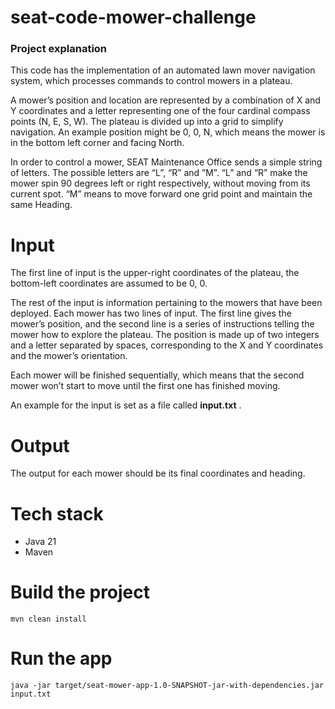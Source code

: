 # seat-code-mower-challenge

### Project explanation

This code has the implementation of an automated lawn mover navigation system, which processes commands to control mowers in a plateau.

A mower’s position and location are represented by a combination of X and Y coordinates
and a letter representing one of the four cardinal compass points (N, E, S, W). The plateau
is divided up into a grid to simplify navigation. An example position might be 0, 0, N, which
means the mower is in the bottom left corner and facing North.

In order to control a mower, SEAT Maintenance Office sends a simple string of letters. The
possible letters are “L”, “R” and ”M”. “L” and “R” make the mower spin 90 degrees left or
right respectively, without moving from its current spot. “M” means to move forward one
grid point and maintain the same Heading.

# Input 

The first line of input is the upper-right coordinates of the plateau, the bottom-left
coordinates are assumed to be 0, 0.

The rest of the input is information pertaining to the mowers that have been deployed.
Each mower has two lines of input. The first line gives the mower’s position, and the
second line is a series of instructions telling the mower how to explore the plateau. The
position is made up of two integers and a letter separated by spaces, corresponding to the
X and Y coordinates and the mower’s orientation.

Each mower will be finished sequentially, which means that the second mower won’t start
to move until the first one has finished moving.

An example for the input is set as a file called **input.txt** .

# Output

The output for each mower should be its final coordinates and heading.

# Tech stack

* Java 21
* Maven

# Build the project

```mvn clean install```

# Run the app 

```java -jar target/seat-mower-app-1.0-SNAPSHOT-jar-with-dependencies.jar input.txt```

